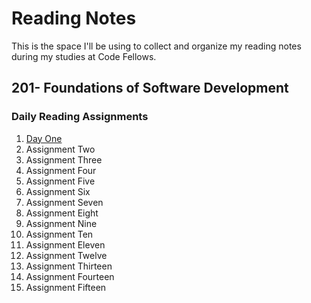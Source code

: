 # Reading Notes

This is the space I'll be using to collect and organize my reading notes during my studies at Code Fellows.

## 201- Foundations of Software Development

### Daily Reading Assignments

1. [Day One](class-01.md)
2. Assignment Two
3. Assignment Three 
4. Assignment Four
5. Assignment Five
6. Assignment Six
7. Assignment Seven
8. Assignment Eight
9. Assignment Nine
10. Assignment Ten
11. Assignment Eleven
12. Assignment Twelve
13. Assignment Thirteen
14. Assignment Fourteen
15. Assignment Fifteen



